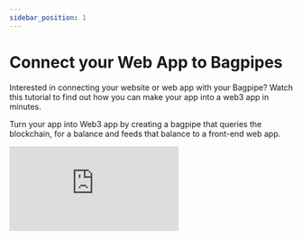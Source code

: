 ```yaml
---
sidebar_position: 1
---
```


# Connect your Web App to Bagpipes

Interested in connecting your website or web app with your Bagpipe? Watch this tutorial to find out how you can make your app into a web3 app in minutes. 

Turn your app into Web3 app by creating a bagpipe that queries the blockchain, for a balance and feeds that balance to a front-end web app.

<div style={{ position: 'relative', paddingBottom: '62.5%', height: 0 }}>
  <iframe 
    src="https://www.loom.com/embed/a48e4620e9324c72a19306cd90e0ff5e?sid=ecf378d8-c8e8-4db0-b06a-50407c8b4952" 
    frameBorder="0" 
    webkitAllowFullScreen 
    mozAllowFullScreen 
    allowFullScreen 
    style={{ position: 'absolute', top: 0, left: 0, width: '100%', height: '100%' }}
  />
</div>

------
Ramsey, Product Engineer @ Bagpipes

-----

🔗 Bagpipe template link: 
https://alpha.bagpipes.io/#/create/?diagramData=Ua4SlJi3i

🔗 Frontend mini app: 
https://replit.com/@decentration/ReactWithBagpipes#src/frontendConfig.js

🔗 Server: 
https://replit.com/@decentration/ReactWithBagpipesServer#index.js

Creating a Bagpipe for Querying Blockchain Balance

### Objective:

To create a bagpipe that queries the blockchain, specifically the Polkadot chain, for a balance and feeds that balance to a front-end web app.

### Key Steps:

## 1. **Create Webhook Endpoint**

    - Create a webhook and copy the webhook endpoint link provided.
    - Then activate the webhook by clicking "Start listening" and sending data to it. 

## 2. **Fork the Frontend and Backend with Repl.it**

   - Connect a frontend web app and a Node.js server via the webhook.
   - Provide the frontend URL in the server config and the server URL and webhook endpoint in the frontend config.

## 3. **Send Data to Webhook**

   - Use the frontend to send data to the webhook.
   - Activate the webhook by sending it initial data.

## 4. **Create Execution**

   - Create an execution to fetch the balance.
   - Run the scenario to produce pills based on the data structure of the execution.

## 5. **Send Response to Frontend**

   - Use the (downstream) HTTP Request node to send the response back to the website's Node.js server.
   - Make a POST request with the free balance pill to the server URL with necessary headers (content type, accept).


### Notes

 - Ensure proper data flow from frontend to webhook to query chain node to backend server.
 - Check for errors in data transmission and response handling.
 - Verify the correctness of URLs, endpoints, and headers for smooth operation.

### Tips

- You can use this bagpipes template, the pills will be placed, but you will only be able to access pills from a node if the node has been executed, https://alpha.bagpipes.io/#/create/?diagramData=Ua4SlJi3i

- Use the provided templates for frontend and backend connections.
  - 🔗 Frontend mini app: 
https://replit.com/@decentration/ReactWithBagpipes#src/frontendConfig.js

  - 🔗 Server: 
https://replit.com/@decentration/ReactWithBagpipesServer#index.js
- Send data to the nodes by running the scenario, this will populate the pills
- Reach out for support or clarification if needed via comments or email.

By following these steps, you can quickly create a "Bagpipe" to query blockchain balances and integrate them into your web app!